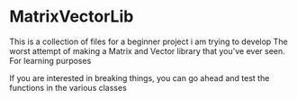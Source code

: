 # MatrixVectorLib
This is a collection of files for a beginner project i am trying to develop
The worst attempt of making a Matrix and Vector library that you've ever seen. For learning purposes

If you are interested in breaking things, you can go ahead and test the functions in the various classes
